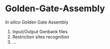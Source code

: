 # Golden-Gate-Assembly
*In silico* Golden Gate Assembly
1. Input/Output Genbank files
2. Restriction sites recognition
3. ...
